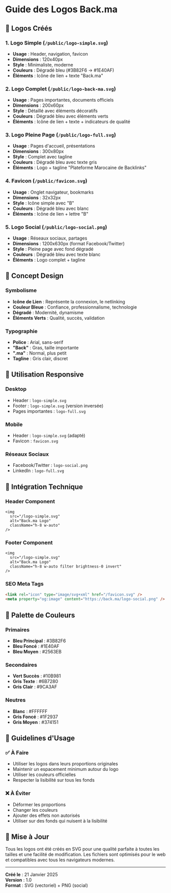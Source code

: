 # Guide des Logos Back.ma

## 🎨 **Logos Créés**

### 1. **Logo Simple** (`/public/logo-simple.svg`)
- **Usage** : Header, navigation, favicon
- **Dimensions** : 120x40px
- **Style** : Minimaliste, moderne
- **Couleurs** : Dégradé bleu (#3B82F6 → #1E40AF)
- **Éléments** : Icône de lien + texte "Back.ma"

### 2. **Logo Complet** (`/public/logo-back-ma.svg`)
- **Usage** : Pages importantes, documents officiels
- **Dimensions** : 200x60px
- **Style** : Détaillé avec éléments décoratifs
- **Couleurs** : Dégradé bleu avec éléments verts
- **Éléments** : Icône de lien + texte + indicateurs de qualité

### 3. **Logo Pleine Page** (`/public/logo-full.svg`)
- **Usage** : Pages d'accueil, présentations
- **Dimensions** : 300x80px
- **Style** : Complet avec tagline
- **Couleurs** : Dégradé bleu avec texte gris
- **Éléments** : Logo + tagline "Plateforme Marocaine de Backlinks"

### 4. **Favicon** (`/public/favicon.svg`)
- **Usage** : Onglet navigateur, bookmarks
- **Dimensions** : 32x32px
- **Style** : Icône simple avec "B"
- **Couleurs** : Dégradé bleu avec blanc
- **Éléments** : Icône de lien + lettre "B"

### 5. **Logo Social** (`/public/logo-social.png`)
- **Usage** : Réseaux sociaux, partages
- **Dimensions** : 1200x630px (format Facebook/Twitter)
- **Style** : Pleine page avec fond dégradé
- **Couleurs** : Dégradé bleu avec texte blanc
- **Éléments** : Logo complet + tagline

## 🎯 **Concept Design**

### **Symbolisme**
- **Icône de Lien** : Représente la connexion, le netlinking
- **Couleur Bleue** : Confiance, professionnalisme, technologie
- **Dégradé** : Modernité, dynamisme
- **Éléments Verts** : Qualité, succès, validation

### **Typographie**
- **Police** : Arial, sans-serif
- **"Back"** : Gras, taille importante
- **".ma"** : Normal, plus petit
- **Tagline** : Gris clair, discret

## 📱 **Utilisation Responsive**

### **Desktop**
- Header : `logo-simple.svg`
- Footer : `logo-simple.svg` (version inversée)
- Pages importantes : `logo-full.svg`

### **Mobile**
- Header : `logo-simple.svg` (adapté)
- Favicon : `favicon.svg`

### **Réseaux Sociaux**
- Facebook/Twitter : `logo-social.png`
- LinkedIn : `logo-full.svg`

## 🔧 **Intégration Technique**

### **Header Component**
```tsx
<img 
  src="/logo-simple.svg" 
  alt="Back.ma Logo" 
  className="h-8 w-auto"
/>
```

### **Footer Component**
```tsx
<img 
  src="/logo-simple.svg" 
  alt="Back.ma Logo" 
  className="h-8 w-auto filter brightness-0 invert"
/>
```

### **SEO Meta Tags**
```html
<link rel="icon" type="image/svg+xml" href="/favicon.svg" />
<meta property="og:image" content="https://back.ma/logo-social.png" />
```

## 🎨 **Palette de Couleurs**

### **Primaires**
- **Bleu Principal** : #3B82F6
- **Bleu Foncé** : #1E40AF
- **Bleu Moyen** : #2563EB

### **Secondaires**
- **Vert Succès** : #10B981
- **Gris Texte** : #6B7280
- **Gris Clair** : #9CA3AF

### **Neutres**
- **Blanc** : #FFFFFF
- **Gris Foncé** : #1F2937
- **Gris Moyen** : #374151

## 📐 **Guidelines d'Usage**

### **✅ À Faire**
- Utiliser les logos dans leurs proportions originales
- Maintenir un espacement minimum autour du logo
- Utiliser les couleurs officielles
- Respecter la lisibilité sur tous les fonds

### **❌ À Éviter**
- Déformer les proportions
- Changer les couleurs
- Ajouter des effets non autorisés
- Utiliser sur des fonds qui nuisent à la lisibilité

## 🔄 **Mise à Jour**

Tous les logos ont été créés en SVG pour une qualité parfaite à toutes les tailles et une facilité de modification. Les fichiers sont optimisés pour le web et compatibles avec tous les navigateurs modernes.

---

**Créé le** : 21 Janvier 2025  
**Version** : 1.0  
**Format** : SVG (vectoriel) + PNG (social)
